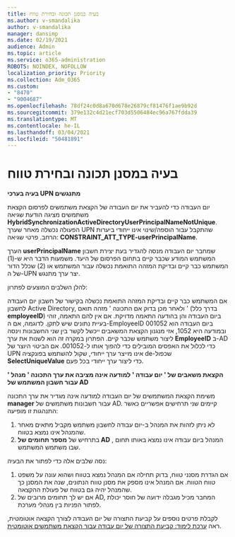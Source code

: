 ```yaml
---
title: בעיה במסנן תכונה ובחירת טווח
ms.author: v-smandalika
author: v-smandalika
manager: dansimp
ms.date: 02/19/2021
audience: Admin
ms.topic: article
ms.service: o365-administration
ROBOTS: NOINDEX, NOFOLLOW
localization_priority: Priority
ms.collection: Adm_O365
ms.custom:
- "8470"
- "9004687"
ms.openlocfilehash: 78df24c0d8a670d678e26879cf81476f1ae9b92d
ms.sourcegitcommit: 379e132c4d21ecf703d5506484ec96a767fdda39
ms.translationtype: MT
ms.contentlocale: he-IL
ms.lasthandoff: 03/04/2021
ms.locfileid: "50481891"
---
```

# <a name="problem-with-attribute-and-scoping-filter"></a>בעיה במסנן תכונה ובחירת טווח

**בעיה בערכי UPN מתנגשים**

יום העבודה כדי להעביר את יום העבודה של הקצאת משתמשים לפרסום הקצאת משתמשים מציגה הודעת שגיאה **HybridSynchronizationActiveDirectoryUserPrincipalNameNotUnique**. הפעולה נכשלה מאחר שערך UPN שהתקבל עבור הוספה/שינוי אינו ייחודי ביערות הרחב. פרטי שגיאה: **CONSTRAINT_ATT_TYPE-userPrincipalName**.

הערך **userPrincipalName** שמחבר יום העבודה מנסה להגדיר בעת יצירת חשבון המשתמש המודע שכבר קיים בתחום הפרסום של היעד. משמעות הדבר היא ש-(1) המשתמש כבר קיים ובדיקת המזהה התואמת נכשלה עבור המשתמש או (2) שכלל הדור של ה-UPN יצר ערך מתנגש.

להלן השלבים המוצעים לפתרון:

אם המשתמש כבר קיים ובדיקת המזהה התואמת נכשלה בקישור של חשבון יום העבודה לחשבון Active Directory, ולאחר מכן בדוק אם התכונה ' מזהה תואם ' (בדרך כלל **employeeID**) ביום העבודה והן בהודעה התאמה מדויקת. אם אין להם התאמה, זוהי בעיית נתונים שיש לתקן. לדוגמה, אם ה-EmployeeID ביום העבודה הוא 001052 ובמודעה היא 1052, אזי מנגנון הקצאת המשאבים ייכשל לקשר בין שני החשבונות וינסה ליצור משתמש שכבר קיים. הפתרון במקרה זה הוא לשנות את ערך **EmployeeID** ב-AD כדי לכלול את האפסים המובילים כדי להפוך אותו ל-001052.
אם הביטוי היוצר של UPN אינו מייצר ערך ייחודי, שקול להשתמש בפונקציה de-שכפול **SelectUniqueValue** כדי ליצור ערך ייחודי בכל פעם.

**הקצאת משאבים של ' יום עבודה ' למודעה אינה מציבה את ערך התכונה ' מנהל ' עבור חשבון המשתמש של AD**

משימת הקצאת המשתמשים של יום העבודה למודעה אינה מגדיר את ערך התכונה **manager** עבור חשבונות משתמשים של AD. קיימים שני תרחישים אפשריים כאשר התנהגות זו מופיעה:

1. לא ניתן לזהות את המנהל ב-יום עבודה לחשבון משתמש מקביל מתאים מאחר שהמנהל אינו נמצא בטווח.
2. בתרחיש של **מספר תחומים של AD** , המנהל ביום עבודה אינו נמצא באותו תחום שבו משתמש המשתמש.

נסה שלבים אלה כדי לפתור את הבעיה:

1. אם הגדרת מסנני טווח, בדוק תחילה אם המנהל נמצא בטווח ושהוא עונה על משפט טווח הטווח. אם המנהל אינו מספק את מסנן טווח הנתונים, שנה את המסנן כך שהמנהל יהיה גם בטווח של פעולת ההקצאה.
2. אם יש לך תחומים מרובים של AD, המחבר מכיל מגבלה ידועה של חוסר יכולת לפתור הפניות בין מנהלי מערכת.

לקבלת פרטים נוספים על קביעת התצורה של יום העבודה לצורך הקצאה אוטומטית, ראה [ערכת לימוד: קביעת התצורה של יום עבודה עבור הקצאת משתמשים אוטומטית](https://docs.microsoft.com/azure/active-directory/saas-apps/workday-inbound-tutorial).













